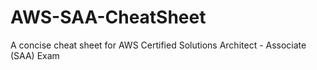 # AWS-SAA-CheatSheet
A concise cheat sheet for AWS Certified Solutions Architect - Associate (SAA) Exam

